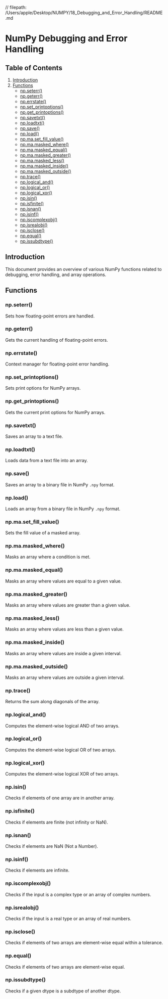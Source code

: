 // filepath: /Users/apple/Desktop/NUMPY/18_Debugging_and_Error_Handling/README.md
# NumPy Debugging and Error Handling

## Table of Contents
1. [Introduction](#introduction)
2. [Functions](#functions)
    - [np.seterr()](#npseterr)
    - [np.geterr()](#npgeterr)
    - [np.errstate()](#nperrstate)
    - [np.set_printoptions()](#npset_printoptions)
    - [np.get_printoptions()](#npget_printoptions)
    - [np.savetxt()](#npsavetxt)
    - [np.loadtxt()](#nploadtxt)
    - [np.save()](#npsave)
    - [np.load()](#npload)
    - [np.ma.set_fill_value()](#npmaset_fill_value)
    - [np.ma.masked_where()](#npma_masked_where)
    - [np.ma.masked_equal()](#npma_masked_equal)
    - [np.ma.masked_greater()](#npma_masked_greater)
    - [np.ma.masked_less()](#npma_masked_less)
    - [np.ma.masked_inside()](#npma_masked_inside)
    - [np.ma.masked_outside()](#npma_masked_outside)
    - [np.trace()](#nptrace)
    - [np.logical_and()](#nplogical_and)
    - [np.logical_or()](#nplogical_or)
    - [np.logical_xor()](#nplogical_xor)
    - [np.isin()](#npisin)
    - [np.isfinite()](#npisfinite)
    - [np.isnan()](#npisnan)
    - [np.isinf()](#npisinf)
    - [np.iscomplexobj()](#npiscomplexobj)
    - [np.isrealobj()](#npisrealobj)
    - [np.isclose()](#npisclose)
    - [np.equal()](#npequal)
    - [np.issubdtype()](#npissubdtype)

## Introduction
This document provides an overview of various NumPy functions related to debugging, error handling, and array operations.

## Functions

### np.seterr()
Sets how floating-point errors are handled.

### np.geterr()
Gets the current handling of floating-point errors.

### np.errstate()
Context manager for floating-point error handling.

### np.set_printoptions()
Sets print options for NumPy arrays.

### np.get_printoptions()
Gets the current print options for NumPy arrays.

### np.savetxt()
Saves an array to a text file.

### np.loadtxt()
Loads data from a text file into an array.

### np.save()
Saves an array to a binary file in NumPy `.npy` format.

### np.load()
Loads an array from a binary file in NumPy `.npy` format.

### np.ma.set_fill_value()
Sets the fill value of a masked array.

### np.ma.masked_where()
Masks an array where a condition is met.

### np.ma.masked_equal()
Masks an array where values are equal to a given value.

### np.ma.masked_greater()
Masks an array where values are greater than a given value.

### np.ma.masked_less()
Masks an array where values are less than a given value.

### np.ma.masked_inside()
Masks an array where values are inside a given interval.

### np.ma.masked_outside()
Masks an array where values are outside a given interval.

### np.trace()
Returns the sum along diagonals of the array.

### np.logical_and()
Computes the element-wise logical AND of two arrays.

### np.logical_or()
Computes the element-wise logical OR of two arrays.

### np.logical_xor()
Computes the element-wise logical XOR of two arrays.

### np.isin()
Checks if elements of one array are in another array.

### np.isfinite()
Checks if elements are finite (not infinity or NaN).

### np.isnan()
Checks if elements are NaN (Not a Number).

### np.isinf()
Checks if elements are infinite.

### np.iscomplexobj()
Checks if the input is a complex type or an array of complex numbers.

### np.isrealobj()
Checks if the input is a real type or an array of real numbers.

### np.isclose()
Checks if elements of two arrays are element-wise equal within a tolerance.

### np.equal()
Checks if elements of two arrays are element-wise equal.

### np.issubdtype()
Checks if a given dtype is a subdtype of another dtype.